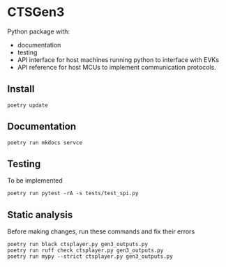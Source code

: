 # CTSGen3

Python package with:
- documentation
- testing
- API interface for host machines running python to interface with EVKs
- API reference for host MCUs to implement communication protocols.

## Install

```
poetry update
```

## Documentation

```
poetry run mkdocs servce
```

## Testing

To be implemented

```
poetry run pytest -rA -s tests/test_spi.py
```

## Static analysis

Before making changes, run these commands and fix their errors

```
poetry run black ctsplayer.py gen3_outputs.py
poetry run ruff check ctsplayer.py gen3_outputs.py
poetry run mypy --strict ctsplayer.py gen3_outputs.py
```
